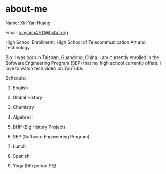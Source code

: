 # about-me
Name: Xin Yan Huang

Email: xinyanh4701@hstat.org

High School Enrollment: High School of Telecommunication Art and Technology

Bio: I was born in Taishan, Guandong, China. I am currently enrolled in the Software Engineering Program (SEP) that my high school currently offers. I love to watch tech video on YouTube.  

Schedule:
1) English

2) Global History

3) Chemistry

4) Algebra II

5) BHP (Big History Project)

6) SEP (Software Engineering Program)

7) Lunch

8) Spanish 

9) Yoga (9th period PE)